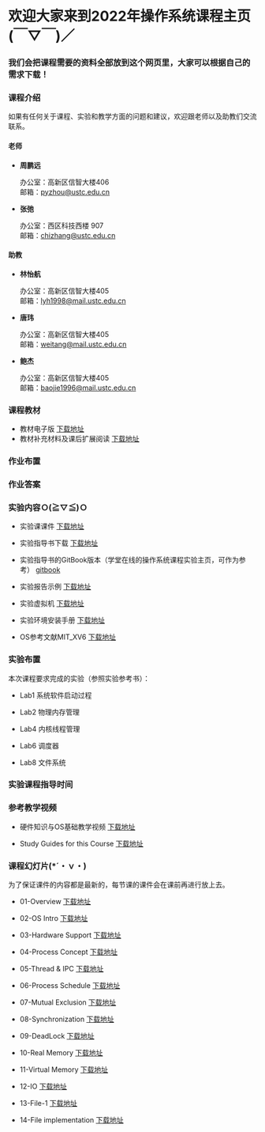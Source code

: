 #      欢迎大家来到2022年操作系统课程主页(￣▽￣)／
###    我们会把课程需要的资料全部放到这个网页里，大家可以根据自己的需求下载！

### 课程介绍

如果有任何关于课程、实验和教学方面的问题和建议，欢迎跟老师以及助教们交流联系。

#### 老师
- **周鹏远** 
   
  办公室：高新区信智大楼406  
  邮箱：pyzhou@ustc.edu.cn

- **张弛**  
  
  办公室：西区科技西楼 907   
  邮箱：chizhang@ustc.edu.cn

#### 助教
- **林怡航**  
  
  办公室：高新区信智大楼405  
  邮箱：lyh1998@mail.ustc.edu.cn 

- **唐玮**  
  
  办公室：高新区信智大楼405  
  邮箱：weitang@mail.ustc.edu.cn
- **鲍杰**  
  
  办公室：高新区信智大楼405  
  邮箱：baojie1996@mail.ustc.edu.cn



### 课程教材  


* 教材电子版  [下载地址](https://rec.ustc.edu.cn/share/68232f50-2699-11ed-ab8e-79d811111862)  
* 教材补充材料及课后扩展阅读 [下载地址](https://rec.ustc.edu.cn/share/2520d480-2753-11ed-a521-2f5fcd9031e9) 

### 作业布置  


### 作业答案


### 实验内容Ｏ(≧▽≦)Ｏ

* 实验课课件 [下载地址](https://rec.ustc.edu.cn/share/8bbabf00-2699-11ed-a927-7b821b959479)

* 实验指导书下载 [下载地址](https://rec.ustc.edu.cn/share/ad94b880-2699-11ed-8e43-63b9e58eb686) 
* 实验指导书的GitBook版本（学堂在线的操作系统课程实验主页，可作为参考） [gitbook](https://chyyuu.gitbooks.io/ucore_os_docs/content/)

* 实验报告示例 [下载地址](https://rec.ustc.edu.cn/share/9b66bad0-2699-11ed-a9b4-6f57a7ec8400) 

* 实验虚拟机 [下载地址](https://rec.ustc.edu.cn/share/d6a5f390-2699-11ed-9a71-ed7d2b753d62) 

* 实验环境安装手册 [下载地址](https://rec.ustc.edu.cn/share/bbf23da0-2699-11ed-8af0-4fe39ac449bd) 

* OS参考文献MIT_XV6 [下载地址](https://rec.ustc.edu.cn/share/e3ac42c0-2699-11ed-bba1-3bb0a29e1ddb) 


### 实验布置
本次课程要求完成的实验（参照实验参考书）：

- Lab1 系统软件启动过程 

- Lab2 物理内存管理
  
- Lab4 内核线程管理

- Lab6 调度器

- Lab8 文件系统


### 实验课程指导时间  

### 参考教学视频

- 硬件知识与OS基础教学视频 [下载地址](https://rec.ustc.edu.cn/share/6d8b28d0-2753-11ed-ad15-3b3a2798a624)

- Study Guides for this Course [下载地址](https://rec.ustc.edu.cn/share/b70c6af0-2753-11ed-b01d-7bea9482e54e)

### 课程幻灯片(*´・ｖ・)

为了保证课件的内容都是最新的，每节课的课件会在课前再进行放上去。
- 01-Overview [下载地址](https://rec.ustc.edu.cn/share/412d5d70-278f-11ed-8477-f790a6fdaff3)

- 02-OS Intro [下载地址]() 

- 03-Hardware Support [下载地址]() 

- 04-Process Concept [下载地址]()

- 05-Thread & IPC [下载地址]()

- 06-Process Schedule [下载地址]()

- 07-Mutual Exclusion [下载地址]()

- 08-Synchronization [下载地址]()

- 09-DeadLock [下载地址]()

- 10-Real Memory [下载地址]()

- 11-Virtual Memory [下载地址]()

- 12-IO [下载地址]()

- 13-File-1 [下载地址]()

- 14-File implementation [下载地址]()
